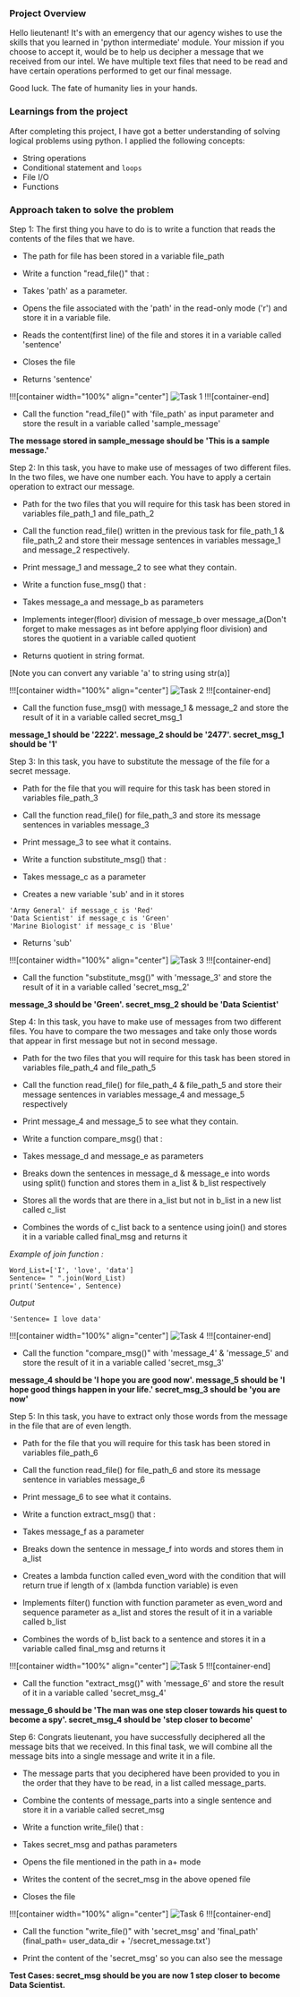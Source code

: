 ### Project Overview

 Hello lieutenant! It's with an emergency that our agency wishes to use the skills that you learned in 'python intermediate' module. Your mission if you choose to accept it, would be to help us decipher a message that we received from our intel. We have multiple text files that need to be read and have certain operations performed to get our final message.

Good luck. The fate of humanity lies in your hands.


### Learnings from the project

 After completing this project, I have got a better understanding of solving logical problems using python. I applied the following concepts:

- String operations
- Conditional statement and `loops`
- File I/O
- Functions


### Approach taken to solve the problem

 Step 1: The first thing you have to do is to write a function that reads the contents of the files that we have.

- The path for file has been stored in a variable file_path

- Write a function "read_file()" that :

- Takes 'path' as a parameter.

- Opens the file associated with the 'path' in the read-only mode ('r') and store it in a variable file.

- Reads the content(first line) of the file and stores it in a variable called 'sentence'

- Closes the file

- Returns 'sentence'

!!![container width="100%" align="center"]
![Task 1](undefined/account/b16/6a1f0c95-2915-474c-917f-dc711cc8d89b/b723/299195dc-75b6-47a4-8999-ba7ce1e9d75e/file.PNG)
!!![container-end]

- Call the function "read_file()" with 'file_path' as input parameter and store the result in a variable called 'sample_message'

**The message stored in sample_message should be 'This is a sample message.'**

Step 2: In this task, you have to make use of messages of two different files. In the two files, we have one number each. You have to apply a certain operation to extract our message.

- Path for the two files that you will require for this task has been stored in variables file_path_1 and file_path_2

- Call the function read_file() written in the previous task for file_path_1 & file_path_2 and store their message sentences in variables message_1 and message_2 respectively.

- Print message_1 and message_2 to see what they contain.
 
- Write a function fuse_msg() that :

- Takes message_a and message_b as parameters

- Implements integer(floor) division of message_b over message_a(Don't forget to make messages as int before applying floor division) and stores the quotient in a variable called quotient
 
- Returns quotient in string format.
 
[Note you can convert any variable 'a' to string using str(a)]

!!![container width="100%" align="center"]
![Task 2](undefined/account/b16/6a1f0c95-2915-474c-917f-dc711cc8d89b/b-431/e3213b06-b26d-46a9-8c58-39356707b78d/file.PNG)
!!![container-end]

- Call the function fuse_msg() with message_1 & message_2 and store the result of it in a variable called secret_msg_1

**message_1 should be '2222'.
message_2 should be '2477'.
secret_msg_1 should be '1'**

Step 3: In this task, you have to substitute the message of the file for a secret message.

- Path for the file that you will require for this task has been stored in variables file_path_3

- Call the function read_file() for file_path_3 and store its message sentences in variables message_3

- Print message_3 to see what it contains.

- Write a function substitute_msg() that :

- Takes message_c as a parameter

- Creates a new variable 'sub' and in it stores

```
'Army General' if message_c is 'Red'
'Data Scientist' if message_c is 'Green'
'Marine Biologist' if message_c is 'Blue'

```

- Returns 'sub'

!!![container width="100%" align="center"]
![Task 3](undefined/account/b16/6a1f0c95-2915-474c-917f-dc711cc8d89b/b-191/2d68acce-dcbe-47cc-9d39-88f7deeeeb79/file.PNG)
!!![container-end]

- Call the function "substitute_msg()" with 'message_3' and store the result of it in a variable called 'secret_msg_2'

**message_3 should be 'Green'.
secret_msg_2 should be 'Data Scientist'**

Step 4: In this task, you have to make use of messages from two different files. You have to compare the two messages and take only those words that appear in first message but not in second message.

- Path for the two files that you will require for this task has been stored in variables file_path_4 and file_path_5

- Call the function read_file() for file_path_4 & file_path_5 and store their message sentences in variables message_4 and message_5 respectively

- Print message_4 and message_5 to see what they contain.

- Write a function compare_msg() that :

- Takes message_d and message_e as parameters

- Breaks down the sentences in message_d & message_e into words using split() function and stores them in a_list & b_list respectively

- Stores all the words that are there in a_list but not in b_list in a new list called c_list

- Combines the words of c_list back to a sentence using join() and stores it in a variable called final_msg and returns it

_Example of join function :_

```
Word_List=['I', 'love', 'data']
Sentence= " ".join(Word_List)
print('Sentence=', Sentence)

```

_Output_

```
'Sentence= I love data'

```

!!![container width="100%" align="center"]
![Task 4](undefined/account/b16/6a1f0c95-2915-474c-917f-dc711cc8d89b/b-12/c2251110-729c-4cf1-9850-89191213f970/file.PNG)
!!![container-end]

- Call the function "compare_msg()" with 'message_4' & 'message_5' and store the result of it in a variable called 'secret_msg_3'

**message_4 should be 'I hope you are good now'.
message_5 should be 'I hope good things happen in your life.'
secret_msg_3 should be 'you are now'**

Step 5: In this task, you have to extract only those words from the message in the file that are of even length.

- Path for the file that you will require for this task has been stored in variables file_path_6

- Call the function read_file() for file_path_6 and store its message sentence in variables message_6

- Print message_6 to see what it contains.

- Write a function extract_msg() that :

- Takes message_f as a parameter

- Breaks down the sentence in message_f into words and stores them in a_list

- Creates a lambda function called even_word with the condition that will return true if length of x (lambda function variable) is even

- Implements filter() function with function parameter as even_word and sequence parameter as a_list and stores the result of it in a variable called b_list

- Combines the words of b_list back to a sentence and stores it in a variable called final_msg and returns it

!!![container width="100%" align="center"]
![Task 5](undefined/account/b16/6a1f0c95-2915-474c-917f-dc711cc8d89b/b111/29081744-e321-4d4c-90d8-0872d3367841/file.PNG)
!!![container-end]

- Call the function "extract_msg()" with 'message_6' and store the result of it in a variable called 'secret_msg_4'

**message_6 should be 'The man was one step closer towards his quest to become a spy'.
secret_msg_4 should be 'step closer to become'**

Step 6: Congrats lieutenant, you have successfully deciphered all the message bits that we received. In this final task, we will combine all the message bits into a single message and write it in a file.

- The message parts that you deciphered have been provided to you in the order that they have to be read, in a list called message_parts.

- Combine the contents of message_parts into a single sentence and store it in a variable called secret_msg

- Write a function write_file() that :

- Takes secret_msg and pathas parameters

- Opens the file mentioned in the path in a+ mode

- Writes the content of the secret_msg in the above opened file

- Closes the file

!!![container width="100%" align="center"]
![Task 6](undefined/account/b16/6a1f0c95-2915-474c-917f-dc711cc8d89b/b-564/fb44a2e8-0832-4c1a-87c7-4b9fc5e11986/file.PNG)
!!![container-end]

- Call the function "write_file()" with 'secret_msg' and 'final_path'
(final_path= user_data_dir + '/secret_message.txt')

- Print the content of the 'secret_msg' so you can also see the message

**Test Cases: secret_msg should be you are now 1 step closer to become Data Scientist.**


